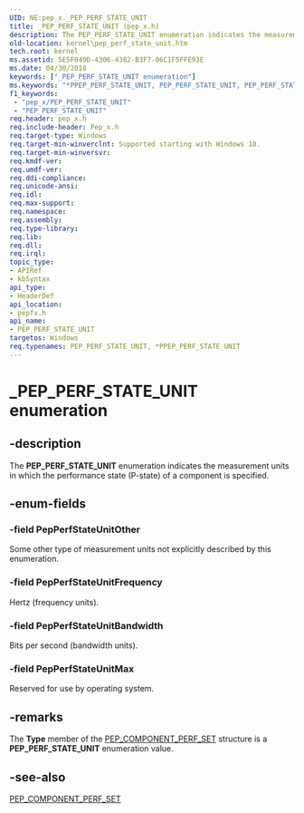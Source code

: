 ```yaml
---
UID: NE:pep_x._PEP_PERF_STATE_UNIT
title: _PEP_PERF_STATE_UNIT (pep_x.h)
description: The PEP_PERF_STATE_UNIT enumeration indicates the measurement units in which the performance state (P-state) of a component is specified.
old-location: kernel\pep_perf_state_unit.htm
tech.root: kernel
ms.assetid: 5E5F049D-4306-4382-B3F7-06C1F5FFE93E
ms.date: 04/30/2018
keywords: ["_PEP_PERF_STATE_UNIT enumeration"]
ms.keywords: "*PPEP_PERF_STATE_UNIT, PEP_PERF_STATE_UNIT, PEP_PERF_STATE_UNIT enumeration [Kernel-Mode Driver Architecture], PepPerfStateUnitBandwidth, PepPerfStateUnitFrequency, PepPerfStateUnitMax, PepPerfStateUnitOther, _PEP_PERF_STATE_UNIT, kernel.pep_perf_state_unit, pepfx/PEP_PERF_STATE_UNIT, pepfx/PepPerfStateUnitBandwidth, pepfx/PepPerfStateUnitFrequency, pepfx/PepPerfStateUnitMax, pepfx/PepPerfStateUnitOther"
f1_keywords:
 - "pep_x/PEP_PERF_STATE_UNIT"
 - "PEP_PERF_STATE_UNIT"
req.header: pep_x.h
req.include-header: Pep_x.h
req.target-type: Windows
req.target-min-winverclnt: Supported starting with Windows 10.
req.target-min-winversvr: 
req.kmdf-ver: 
req.umdf-ver: 
req.ddi-compliance: 
req.unicode-ansi: 
req.idl: 
req.max-support: 
req.namespace: 
req.assembly: 
req.type-library: 
req.lib: 
req.dll: 
req.irql: 
topic_type:
- APIRef
- kbSyntax
api_type:
- HeaderDef
api_location:
- pepfx.h
api_name:
- PEP_PERF_STATE_UNIT
targetos: Windows
req.typenames: PEP_PERF_STATE_UNIT, *PPEP_PERF_STATE_UNIT
---
```


# _PEP_PERF_STATE_UNIT enumeration


## -description


The <b>PEP_PERF_STATE_UNIT</b> enumeration indicates the measurement units in which the performance state (P-state) of a component is specified.


## -enum-fields




### -field PepPerfStateUnitOther

Some other type of measurement units not explicitly described by this enumeration.


### -field PepPerfStateUnitFrequency

Hertz (frequency units).


### -field PepPerfStateUnitBandwidth

Bits per second (bandwidth units).


### -field PepPerfStateUnitMax

Reserved for use by operating system.


## -remarks



The <b>Type</b> member of the <a href="https://docs.microsoft.com/windows-hardware/drivers/ddi/pepfx/ns-pepfx-_pep_component_perf_set">PEP_COMPONENT_PERF_SET</a> structure is a <b>PEP_PERF_STATE_UNIT</b> enumeration value.




## -see-also




<a href="https://docs.microsoft.com/windows-hardware/drivers/ddi/pepfx/ns-pepfx-_pep_component_perf_set">PEP_COMPONENT_PERF_SET</a>
 

 

